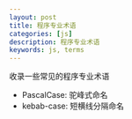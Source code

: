 ```yaml
---
layout: post
title: 程序专业术语
categories: [js]
description: 程序专业术语
keywords: js, terms
---
```


收录一些常见的程序专业术语

- PascalCase: 驼峰式命名
- kebab-case: 短横线分隔命名
